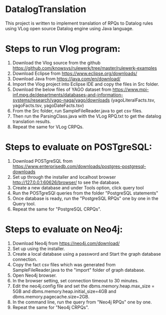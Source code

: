 # DatalogTranslation
This project is written to implement translation of RPQs to Datalog rules using VLog open source Datalog engine using Java language.

# Steps to run Vlog program:
1) Download the Vlog source from the github https://github.com/knowsys/rulewerk/tree/master/rulewerk-examples 
2) Download Eclipse from https://www.eclipse.org/downloads/
3) Download Java from https://java.com/en/download/
4) Import the Vlog project into Eclipse IDE and copy the files in Src folder.
5) Download the below files of YAGO dataset from https://www.mpi-inf.mpg.de/departments/databases-and-information-systems/research/yago-naga/yago/downloads (yagoLiteralFacts.tsv, yagoFacts.tsv, yagoDateFacts.tsv)
6) From the Src folder, run SampleFileReader.java to get csv files.
7) Then run the ParsingClass.java with the VLog RPQ.txt to get the datalog translation results.
8) Repeat the same for VLog CRPQs.

# Steps to evaluate on POSTgreSQL:
1) Download POSTgreSQL from https://www.enterprisedb.com/downloads/postgres-postgresql-downloads
2) Set up through the installer and localhost browser http://127.0.0.1:60626/browser/ to see the database.
3) Create a new database and under Tools option, click query tool 
4) Run the POSTgreSQl queries from the folder "PostgreSQL statements"
5) Once database is ready, run the "PostgreSQL RPQs" one by one in the Query tool.
6) Repeat the same for "PostgreSQL CRPQs".

# Steps to evaluate on Neo4j:
1) Download Neo4j from https://neo4j.com/download/
2) Set up using the installer.
3) Create a local database using a password and Start the graph database connection.
4) Copy the fact csv files which was generated from SampleFileReader.java to the "import" folder of graph database.
5) Open Neo4j browser.
6) In the browser setting, set connection timeout to 30 minutes.
7) Edit the neo4j.config file and set the dbms.memory.heap.max_size = 5GB and dbms.memory.heap.initial_size=4GB and dbms.memory.pagecache.size=2GB.
8) In the command line, run the query from "Neo4j RPQs" one by one.
9) Repeat the same for "Neo4j CRPQs".
